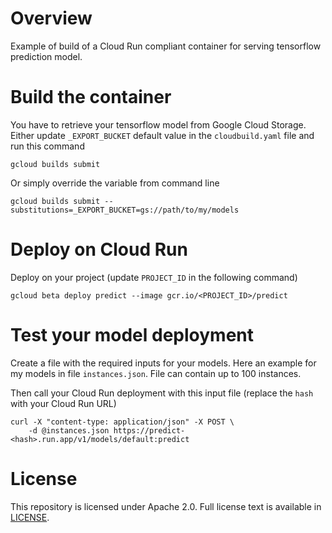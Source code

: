 # Overview

Example of build of a Cloud Run compliant container for serving tensorflow prediction model.

# Build the container

You have to retrieve your tensorflow model from Google Cloud Storage. 
Either update `_EXPORT_BUCKET` default value in the `cloudbuild.yaml` file and run this command
```
gcloud builds submit
```

Or simply override the variable from command line
```
gcloud builds submit --substitutions=_EXPORT_BUCKET=gs://path/to/my/models
```

# Deploy on Cloud Run

Deploy on your project (update `PROJECT_ID` in the following command)
```
gcloud beta deploy predict --image gcr.io/<PROJECT_ID>/predict
```

# Test your model deployment

Create a file with the required inputs for your models. Here an example for my models in file `instances.json`.
File can contain up to 100 instances.

Then call your Cloud Run deployment with this input file (replace the `hash` with your Cloud Run URL)
```
curl -X "content-type: application/json" -X POST \
    -d @instances.json https://predict-<hash>.run.app/v1/models/default:predict
```

# License

This repository is licensed under Apache 2.0. Full license text is available in
[LICENSE](https://github.com/guillaumeblaquiere/cloudrun-tensorflom-prediction/tree/master/LICENSE).
